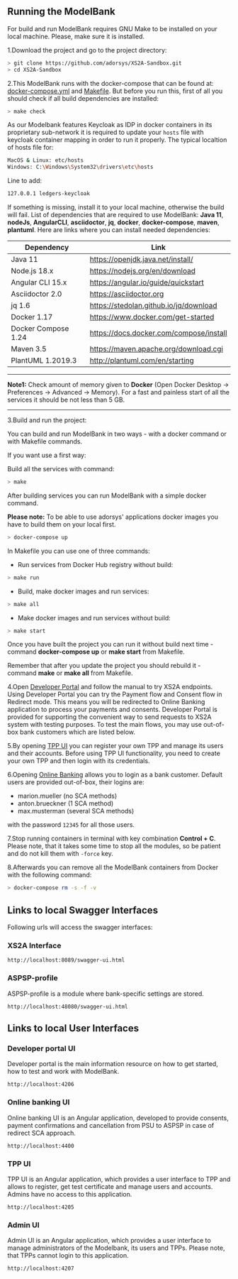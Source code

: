 ## Running the ModelBank

For build and run ModelBank requires GNU Make to be installed on your local machine. Please, make sure it is installed.

1.Download the project and go to the project directory:

```sh
> git clone https://github.com/adorsys/XS2A-Sandbox.git
> cd XS2A-Sandbox
```

2.This ModelBank runs with the docker-compose that can be found at: [docker-compose.yml](../docker-compose.yml) and [Makefile](../Makefile).
But before you run this, first of all you should check if all build dependencies are installed:

```sh
> make check
```

As our Modelbank features Keycloak as IDP in docker containers in its proprietary sub-network it is required to update your `hosts` file with keycloak container mapping in order to run it properly.
The typical localtion of hosts file for:

```sh
MacOS & Linux: etc/hosts
Windows: C:\Windows\System32\drivers\etc\hosts
```

Line to add:

```sh
127.0.0.1 ledgers-keycloak
```

If something is missing, install it to your local machine, otherwise the build will fail.
List of dependencies that are required to use ModelBank: **Java 11**, **nodeJs**, **AngularCLI**, **asciidoctor**, **jq**, **docker**, **docker-compose**, **maven**, **plantuml**.
Here are links where you can install needed dependencies:

| Dependency          | Link                                    |
|---------------------| --------------------------------------- |
| Java 11             | https://openjdk.java.net/install/       |
| Node.js 18.x        | https://nodejs.org/en/download          |
| Angular CLI 15.x    | https://angular.io/guide/quickstart     |
| Asciidoctor 2.0     | https://asciidoctor.org                 |
| jq 1.6              | https://stedolan.github.io/jq/download  |
| Docker 1.17         | https://www.docker.com/get-started      |
| Docker Compose 1.24 | https://docs.docker.com/compose/install |
| Maven 3.5           | https://maven.apache.org/download.cgi   |
| PlantUML 1.2019.3   | http://plantuml.com/en/starting         |

---

**Note1:**
Check amount of memory given to **Docker** (Open Docker Desktop -> Preferences -> Advanced -> Memory).
For a fast and painless start of all the services it should be not less than 5 GB.

---

3.Build and run the project:

You can build and run ModelBank in two ways - with a docker command or with Makefile commands.

If you want use a first way:

Build all the services with command:

```sh
> make
```

After building services you can run ModelBank with a simple docker command.

**Please note:**
To be able to use adorsys' applications docker images you have to build them on your local first.

```sh
> docker-compose up
```

In Makefile you can use one of three commands:

-   Run services from Docker Hub registry without build:

```sh
> make run
```

-   Build, make docker images and run services:

```sh
> make all
```

-   Make docker images and run services without build:

```sh
> make start
```

Once you have built the project you can run it without build next time - command **docker-compose up** or **make start** from Makefile.

Remember that after you update the project you should rebuild it - command **make** or **make all** from Makefile.

4.Open [Developer Portal](http://localhost:4206) and follow the manual to try XS2A endpoints. Using Developer Portal you can try the Payment flow and Consent flow in Redirect mode. This means you will be redirected to Online Banking application to process your payments and consents. Developer Portal is provided for supporting the convenient way to send requests to XS2A system with testing purposes. To test the main flows, you may use out-of-box bank customers which are listed below.

5.By opening [TPP UI](http://localhost:4205) you can register your own TPP and manage its users and their accounts. Before using TPP UI functionality, you need to create your own TPP and then login with its credentials.

6.Opening [Online Banking](http://localhost:4400) allows you to login as a bank customer. Default users are provided out-of-box, their logins are:

-   marion.mueller (no SCA methods)
-   anton.brueckner (1 SCA method)
-   max.musterman (several SCA methods)

with the password `12345` for all those users.

7.Stop running containers in terminal with key combination **Control + C**. Please note, that it takes some time to stop all the modules, so be patient and do not kill them with `-force` key.

8.Afterwards you can remove all the ModelBank containers from Docker with the following command:

```sh
> docker-compose rm -s -f -v
```

## Links to local Swagger Interfaces

Following urls will access the swagger interfaces:

### XS2A Interface

```
http://localhost:8089/swagger-ui.html
```

### ASPSP-profile

ASPSP-profile is a module where bank-specific settings are stored.

```
http://localhost:48080/swagger-ui.html
```

## Links to local User Interfaces

### Developer portal UI

Developer portal is the main information resource on how to get started, how to test and work with ModelBank.

```
http://localhost:4206
```

### Online banking UI

Online banking UI is an Angular application, developed to provide consents, payment confirmations and cancellation from PSU to ASPSP
in case of redirect SCA approach.

```
http://localhost:4400
```

### TPP UI

TPP UI is an Angular application, which provides a user interface to TPP and allows to register, get test certificate and
manage users and accounts. Admins have no access to this application.

```
http://localhost:4205
```

### Admin UI

Admin UI is an Angular application, which provides a user interface to manage administrators of the Modelbank, its users and TPPs. Please note, that TPPs cannot login to this application.

```
http://localhost:4207
```
